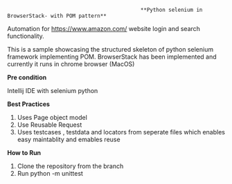                                                **Python selenium in BrowserStack- with POM pattern**


Automation for https://www.amazon.com/ website login and search functionality.

This is a sample showcasing the structured skeleton of python selenium framework implementing POM.
BrowserStack has been implemented and currently it runs in chrome browser (MacOS)

**Pre condition**

Intellij IDE with selenium
python


**Best Practices**

1. Uses Page object model
2. Use Reusable Request
3. Uses testcases , testdata and locators from seperate files which enables easy maintablity and emables reuse 

**How to Run**

1. Clone the repository from the branch
2. Run 
 python -m unittest 

